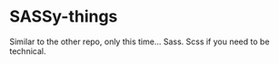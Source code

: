 # SASSy-things
Similar to the other repo, only this time... Sass. Scss if you need to be technical. 
